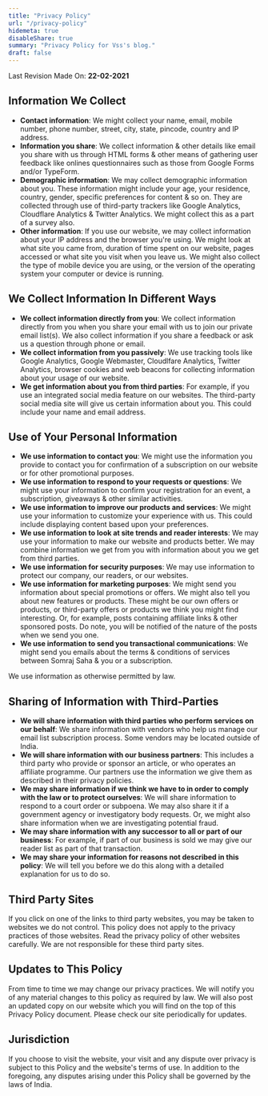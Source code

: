 ```yaml
---
title: "Privacy Policy"
url: "/privacy-policy"
hidemeta: true
disableShare: true
summary: "Privacy Policy for Vss's blog."
draft: false
---
```


Last Revision Made On: **22-02-2021**

## Information We Collect

- **Contact information**: We might collect your name, email, mobile number,
  phone number, street, city, state, pincode, country and IP address.
- **Information you share**: We collect information & other details like email
  you share with us through HTML forms & other means of gathering user feedback
  like onlines questionnaires such as those from Google Forms and/or TypeForm.
- **Demographic information**: We may collect demographic information about you.
  These information might include your age, your residence, country, gender,
  specific preferences for content & so on. They are collected through use of
  third-party trackers like Google Analytics, Cloudflare Analytics & Twitter
  Analytics. We might collect this as a part of a survey also.
- **Other information**: If you use our website, we may collect information
  about your IP address and the browser you're using. We might look at what site
  you came from, duration of time spent on our website, pages accessed or what
  site you visit when you leave us. We might also collect the type of mobile
  device you are using, or the version of the operating system your computer or
  device is running.

## We Collect Information In Different Ways

- **We collect information directly from you**: We collect information directly
  from you when you share your email with us to join our private email list(s).
  We also collect information if you share a feedback or ask us a question
  through phone or email.
- **We collect information from you passively**: We use tracking tools like
  Google Analytics, Google Webmaster, Cloudlfare Analytics, Twitter Analytics,
  browser cookies and web beacons for collecting information about your usage of
  our website.
- **We get information about you from third parties**: For example, if you use
  an integrated social media feature on our websites. The third-party social
  media site will give us certain information about you. This could include your
  name and email address.

## Use of Your Personal Information

- **We use information to contact you**: We might use the information you
  provide to contact you for confirmation of a subscription on our website or
  for other promotional purposes.
- **We use information to respond to your requests or questions**: We might use
  your information to confirm your registration for an event, a subscription,
  giveaways & other similar activities.
- **We use information to improve our products and services**: We might use your
  information to customize your experience with us. This could include
  displaying content based upon your preferences.
- **We use information to look at site trends and reader interests**: We may use
  your information to make our website and products better. We may combine
  information we get from you with information about you we get from third
  parties.
- **We use information for security purposes**: We may use information to
  protect our company, our readers, or our websites.
- **We use information for marketing purposes**: We might send you information
  about special promotions or offers. We might also tell you about new features
  or products. These might be our own offers or products, or third-party offers
  or products we think you might find interesting. Or, for example, posts
  containing affiliate links & other sponsored posts. Do note, you will be
  notified of the nature of the posts when we send you one.
- **We use information to send you transactional communications**: We might send
  you emails about the terms & conditions of services between Somraj Saha & you
  or a subscription.

We use information as otherwise permitted by law.

## Sharing of Information with Third-Parties

- **We will share information with third parties who perform services on our
  behalf**: We share information with vendors who help us manage our email list
  subscription process. Some vendors may be located outside of India.
- **We will share information with our business partners**: This includes a
  third party who provide or sponsor an article, or who operates an affiliate
  programme. Our partners use the information we give them as described in their
  privacy policies.
- **We may share information if we think we have to in order to comply with the
  law or to protect ourselves**: We will share information to respond to a court
  order or subpoena. We may also share it if a government agency or
  investigatory body requests. Or, we might also share information when we are
  investigating potential fraud.
- **We may share information with any successor to all or part of our
  business**: For example, if part of our business is sold we may give our
  reader list as part of that transaction.
- **We may share your information for reasons not described in this policy**: We
  will tell you before we do this along with a detailed explanation for us to do
  so.

## Third Party Sites

If you click on one of the links to third party websites, you may be taken to
websites we do not control. This policy does not apply to the privacy practices
of those websites. Read the privacy policy of other websites carefully. We are
not responsible for these third party sites.

## Updates to This Policy

From time to time we may change our privacy practices. We will notify you of any
material changes to this policy as required by law. We will also post an updated
copy on our website which you will find on the top of this Privacy Policy
document. Please check our site periodically for updates.

## Jurisdiction

If you choose to visit the website, your visit and any dispute over privacy is
subject to this Policy and the website's terms of use. In addition to the
foregoing, any disputes arising under this Policy shall be governed by the laws
of India.

<!-- Reference Links -->

[it act]: https://www.indiacode.nic.in/bitstream/123456789/1999/3/A2000-21.pdf
